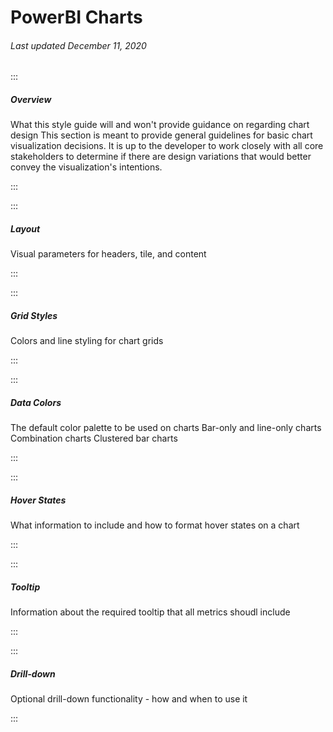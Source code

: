# PowerBI Charts

###### Last updated December 11, 2020

:::

##### Overview

What this style guide will and won't provide guidance on regarding chart design
This section is meant to provide general guidelines for basic chart visualization decisions. It is up to the developer to work closely with all core stakeholders to determine if there are design variations that would better convey the visualization's intentions. 

:::

:::

##### Layout

Visual parameters for headers, tile, and content

:::

:::

##### Grid Styles

Colors and line styling for chart grids

:::

:::

##### Data Colors

The default color palette to be used on charts
Bar-only and line-only charts
Combination charts
Clustered bar charts

:::

:::

##### Hover States

What information to include and how to format hover states on a chart

:::

:::

##### Tooltip

Information about the required tooltip that all metrics shoudl include

:::

:::

##### Drill-down

Optional drill-down functionality - how and when to use it

:::
